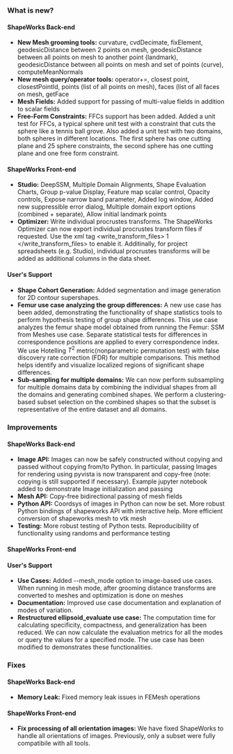 ### What is new?

#### ShapeWorks Back-end

* **New Mesh grooming tools:** curvature, cvdDecimate, fixElement, geodesicDistance between 2 points on mesh, geodesicDistance between all points on mesh to another point (landmark), geodesicDistance between all points on mesh and set of points (curve), computeMeanNormals
* **New mesh query/operator tools:** operator+=, closest point, closestPointId, points (list of all points on mesh), faces (list of all faces on mesh, getFace
* **Mesh Fields:** Added support for passing of multi-value fields in addition to scalar fields
* **Free-Form Constraints:** FFCs support has been added. Added a unit test for FFCs, a typical sphere unit test with a constraint that cuts the sphere like a tennis ball grove. Also added a unit test with two domains, both spheres in different locations. The first sphere has one cutting plane and 25 sphere constraints, the second sphere has one cutting plane and one free form constraint.

#### ShapeWorks Front-end

* **Studio:** DeepSSM, Multiple Domain Alignments, Shape Evaluation Charts, Group p-value Display, Feature map scalar control, Opacity controls, Expose narrow band parameter, Added log window, Added new suppressible error dialog, Multiple domain export options (combined + separate), Allow initial landmark points
* **Optimizer:** Write individual procrustes transforms. The ShapeWorks Optimizer can now export individual procrustes transform files if requested. Use the xml tag <write_transform_files> 1 </write_transform_files> to enable it. Additinally, for project spreadsheets (e.g. Studio), individual procrustes transforms will be added as additional columns in the data sheet.

#### User's Support

* **Shape Cohort Generation:** Added segmentation and image generation for 2D contour supershapes.
* **Femur use case analyzing the group differences:** A new use case has been added, demonstrating the functionality of shape statistics tools to perform hypothesis testing of group shape differences. This use case analyzes the femur shape model obtained from running the Femur: SSM from Meshes use case. Separate statistical tests for differences in correspondence positions are applied to every correspondence index. We use Hotelling $T^2$ metric(nonparametric permutation test) with false discovery rate correction (FDR) for multiple comparisons. This method helps identify and visualize localized regions of significant shape differences.
* **Sub-sampling for multiple domains:** We can now perform subsampling for multiple domains data by combining the individual shapes from all the domains and generating combined shapes. We perform a clustering-based subset selection on the combined shapes so that the subset is representative of the entire dataset and all domains.

### Improvements

#### ShapeWorks Back-end
* **Image API:** Images can now be safely constructed without copying and passed without copying from/to Python. In particular, passing Images for rendering using pyvista is now transparent and copy-free (note: copying is still supported if necessary). Example jupyter notebook added to demonstrate Image initialization and passing
* **Mesh API:** Copy-free bidirectional passing of mesh fields
* **Python API:** Coordsys of images in Python can now be set. More robust Python bindings of shapeworks API with interactive help. More efficient conversion of shapeworks mesh to vtk mesh
* **Testing:** More robust testing of Python tests. Reproducibility of functionality using randoms and performance testing

#### ShapeWorks Front-end

#### User's Support

* **Use Cases:** Added --mesh_mode option to image-based use cases. When running in mesh mode, after grooming distance transforms are converted to meshes and optimization is done on meshes 
* **Documentation:** Improved use case documentation and explanation of modes of variation.
* **Restructured ellipsoid_evaluate use case:** The computation time for calculating specificity, compactness, and generalization has been reduced. We can now calculate the evaluation metrics for all the modes or query the values for a specified mode. The use case has been modified to demonstrates these functionalities.

### Fixes

#### ShapeWorks Back-end

* **Memory Leak:** Fixed memory leak issues in FEMesh operations

#### ShapeWorks Front-end

* **Fix processing of all orientation images:** We have fixed ShapeWorks to handle all orientations of images. Previously, only a subset were fully compatibile with all tools.
